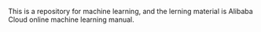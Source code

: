 This is a repository for machine learning, and the lerning material is Alibaba Cloud online machine learning manual.
